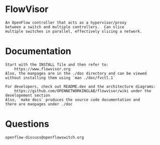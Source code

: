 FlowVisor
=========
    An OpenFlow controller that acts as a hypervisor/proxy
    between a switch and multiple controllers.  Can slice
    multiple switches in parallel, effectively slicing a network.

Documentation
=============

    Start with the INSTALL file and then refer to:
        https://www.flowvisor.org
    Also, the manpages are in the ./doc directory and can be viewed
    without installing them using `man ./doc/fvctl.1`

    For developers, check out README.dev and the architecture diagrams:
        https://github.com/OPENNETWORKINGLAB/flowvisor/wiki under the developement section
    Also, `make docs` produces the source code documentation and
    there are manpages under ./doc

Questions
=========

    openflow-discuss@openflowswitch.org


